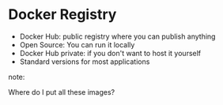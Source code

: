 # Docker Registry

* Docker Hub: public registry where you can publish anything
* Open Source: You can run it locally
* Docker Hub private: if you don't want to host it yourself
* Standard versions for most applications

note:

Where do I put all these images?
